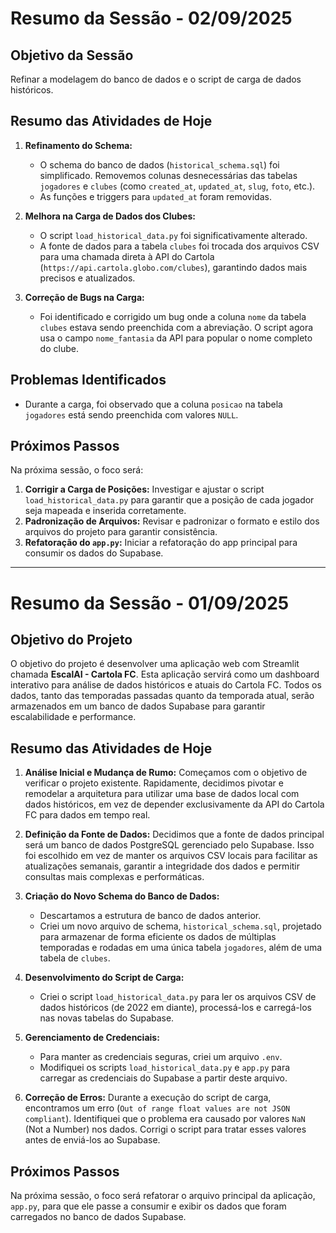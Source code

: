 # Resumo da Sessão - 02/09/2025

## Objetivo da Sessão
Refinar a modelagem do banco de dados e o script de carga de dados históricos.

## Resumo das Atividades de Hoje

1.  **Refinamento do Schema:**
    *   O schema do banco de dados (`historical_schema.sql`) foi simplificado. Removemos colunas desnecessárias das tabelas `jogadores` e `clubes` (como `created_at`, `updated_at`, `slug`, `foto`, etc.).
    *   As funções e triggers para `updated_at` foram removidas.

2.  **Melhora na Carga de Dados dos Clubes:**
    *   O script `load_historical_data.py` foi significativamente alterado.
    *   A fonte de dados para a tabela `clubes` foi trocada dos arquivos CSV para uma chamada direta à API do Cartola (`https://api.cartola.globo.com/clubes`), garantindo dados mais precisos e atualizados.

3.  **Correção de Bugs na Carga:**
    *   Foi identificado e corrigido um bug onde a coluna `nome` da tabela `clubes` estava sendo preenchida com a abreviação. O script agora usa o campo `nome_fantasia` da API para popular o nome completo do clube.

## Problemas Identificados

*   Durante a carga, foi observado que a coluna `posicao` na tabela `jogadores` está sendo preenchida com valores `NULL`.

## Próximos Passos

Na próxima sessão, o foco será:
1.  **Corrigir a Carga de Posições:** Investigar e ajustar o script `load_historical_data.py` para garantir que a posição de cada jogador seja mapeada e inserida corretamente.
2.  **Padronização de Arquivos:** Revisar e padronizar o formato e estilo dos arquivos do projeto para garantir consistência.
3.  **Refatoração do `app.py`:** Iniciar a refatoração do app principal para consumir os dados do Supabase.

---

# Resumo da Sessão - 01/09/2025

## Objetivo do Projeto

O objetivo do projeto é desenvolver uma aplicação web com Streamlit chamada **EscalAI - Cartola FC**. Esta aplicação servirá como um dashboard interativo para análise de dados históricos e atuais do Cartola FC. Todos os dados, tanto das temporadas passadas quanto da temporada atual, serão armazenados em um banco de dados Supabase para garantir escalabilidade e performance.

## Resumo das Atividades de Hoje

1.  **Análise Inicial e Mudança de Rumo:** Começamos com o objetivo de verificar o projeto existente. Rapidamente, decidimos pivotar e remodelar a arquitetura para utilizar uma base de dados local com dados históricos, em vez de depender exclusivamente da API do Cartola FC para dados em tempo real.

2.  **Definição da Fonte de Dados:** Decidimos que a fonte de dados principal será um banco de dados PostgreSQL gerenciado pelo Supabase. Isso foi escolhido em vez de manter os arquivos CSV locais para facilitar as atualizações semanais, garantir a integridade dos dados e permitir consultas mais complexas e performáticas.

3.  **Criação do Novo Schema do Banco de Dados:**
    *   Descartamos a estrutura de banco de dados anterior.
    *   Criei um novo arquivo de schema, `historical_schema.sql`, projetado para armazenar de forma eficiente os dados de múltiplas temporadas e rodadas em uma única tabela `jogadores`, além de uma tabela de `clubes`.

4.  **Desenvolvimento do Script de Carga:**
    *   Criei o script `load_historical_data.py` para ler os arquivos CSV de dados históricos (de 2022 em diante), processá-los e carregá-los nas novas tabelas do Supabase.

5.  **Gerenciamento de Credenciais:**
    *   Para manter as credenciais seguras, criei um arquivo `.env`.
    *   Modifiquei os scripts `load_historical_data.py` e `app.py` para carregar as credenciais do Supabase a partir deste arquivo.

6.  **Correção de Erros:** Durante a execução do script de carga, encontramos um erro (`Out of range float values are not JSON compliant`). Identifiquei que o problema era causado por valores `NaN` (Not a Number) nos dados. Corrigi o script para tratar esses valores antes de enviá-los ao Supabase.

## Próximos Passos

Na próxima sessão, o foco será refatorar o arquivo principal da aplicação, `app.py`, para que ele passe a consumir e exibir os dados que foram carregados no banco de dados Supabase.